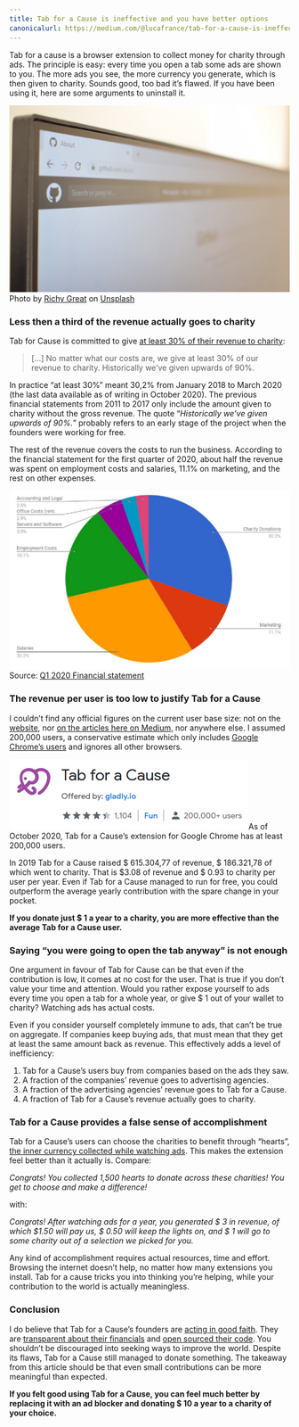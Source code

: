 ```yaml
---
title: Tab for a Cause is ineffective and you have better options
canonicalurl: https://medium.com/@lucafrance/tab-for-a-cause-is-ineffective-and-you-have-better-options-530f4a42f2e
---
```


Tab for a cause is a browser extension to collect money for charity through ads. The principle is easy: every time you open a tab some ads are shown to you. The more ads you see, the more currency you generate, which is then given to charity. Sounds good, too bad it’s flawed. If you have been using it, here are some arguments to uninstall it.

![](/assets/medium_images/0wBoRMb-s1z1LhDJA)Photo by [Richy Great](https://unsplash.com/@richygreat?utm_source=medium&utm_medium=referral) on [Unsplash](https://unsplash.com/?utm_source=medium&utm_medium=referral)

### Less then a third of the revenue actually goes to charity

Tab for Cause is committed to give [at least 30% of their revenue to charity](https://gladly.zendesk.com/hc/en-us/articles/205954618-How-does-Tab-for-a-Cause-raise-money-for-charity-):


> […] No matter what our costs are, we give at least 30% of our revenue to charity. Historically we’ve given upwards of 90%.

In practice “at least 30%” meant 30,2% from January 2018 to March 2020 (the last data available as of writing in October 2020). The previous financial statements from 2011 to 2017 only include the amount given to charity without the gross revenue. The quote “*Historically we’ve given upwards of 90%.*” probably refers to an early stage of the project when the founders were working for free.

<script src="https://gist.github.com/lucafrance/2a88f1e7a261292a8be63f8974ef1ca6.js">  </script>

The rest of the revenue covers the costs to run the business. According to the financial statement for the first quarter of 2020, about half the revenue was spent on employment costs and salaries, 11.1% on marketing, and the rest on other expenses.

![](/assets/medium_images/1XWxXLWTHLmi4umt-9uxpVQ.png)Source: [Q1 2020 Financial statement](https://tab.gladly.io/financials/2020-Q1.pdf)

### The revenue per user is too low to justify Tab for a Cause

I couldn’t find any official figures on the current user base size: not on the [website](https://tab.gladly.io/), nor [on the articles here on Medium,](https://medium.com/for-a-cause) nor anywhere else. I assumed 200,000 users, a conservative estimate which only includes [Google Chrome’s users](https://chrome.google.com/webstore/detail/tab-for-a-cause/gibkoahgjfhphbmeiphbcnhehbfdlcgo) and ignores all other browsers.

![](/assets/medium_images/1k1AmSKoNM_oo34ijxr0iKA.png)As of October 2020, Tab for a Cause’s extension for Google Chrome has at least 200,000 users.

In 2019 Tab for a Cause raised $ 615.304,77 of revenue, $ 186.321,78 of which went to charity. That is $3.08 of revenue and $ 0.93 to charity per user per year. Even if Tab for a Cause managed to run for free, you could outperform the average yearly contribution with the spare change in your pocket.

**If you donate just $ 1 a year to a charity, you are more effective than the average Tab for a Cause user.**

### Saying “you were going to open the tab anyway” is not enough

One argument in favour of Tab for Cause can be that even if the contribution is low, it comes at no cost for the user. That is true if you don’t value your time and attention. Would you rather expose yourself to ads every time you open a tab for a whole year, or give $ 1 out of your wallet to charity? Watching ads has actual costs.

Even if you consider yourself completely immune to ads, that can’t be true on aggregate. If companies keep buying ads, that must mean that they get at least the same amount back as revenue. This effectively adds a level of inefficiency:


1. Tab for a Cause’s users buy from companies based on the ads they saw.
2. A fraction of the companies’ revenue goes to advertising agencies.
3. A fraction of the advertising agencies’ revenue goes to Tab for a Cause.
4. A fraction of Tab for a Cause’s revenue actually goes to charity.

### Tab for a Cause provides a false sense of accomplishment

Tab for a Cause’s users can choose the charities to benefit through “hearts”, [the inner currency collected while watching ads](https://gladly.zendesk.com/hc/en-us/articles/206689107-What-are-Hearts-). This makes the extension feel better than it actually is. Compare:

*Congrats! You collected 1,500 hearts to donate across these charities! You get to choose and make a difference!*

with:

*Congrats! After watching ads for a year, you generated $ 3 in revenue, of which $1.50 will pay us, $ 0.50 will keep the lights on, and $ 1 will go to some charity out of a selection we picked for you.*

Any kind of accomplishment requires actual resources, time and effort. Browsing the internet doesn’t help, no matter how many extensions you install. Tab for a cause tricks you into thinking you’re helping, while your contribution to the world is actually meaningless.

### Conclusion

I do believe that Tab for a Cause’s founders are [acting in good faith](https://medium.com/for-a-cause/tab-for-a-cause-from-initial-idea-to-product-dece07f212c4). They are [transparent about their financials](https://tab.gladly.io/financials/) and [open sourced their code](https://github.com/gladly-team). You shouldn’t be discouraged into seeking ways to improve the world. Despite its flaws, Tab for a Cause still managed to donate something. The takeaway from this article should be that even small contributions can be more meaningful than expected.

**If you felt good using Tab for a Cause, you can feel much better by replacing it with an ad blocker and donating $ 10 a year to a charity of your choice.**

